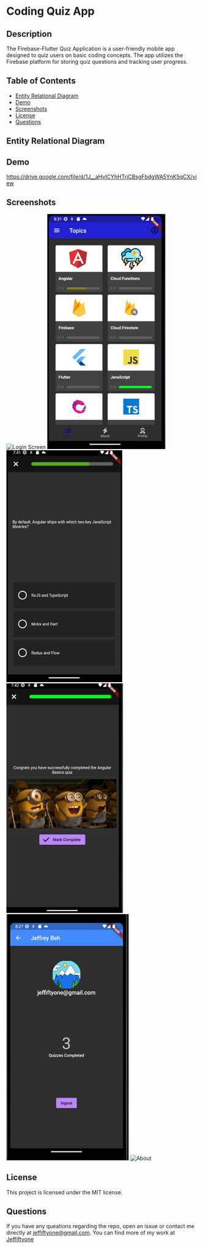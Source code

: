 # Coding Quiz App

## Description
The Firebase-Flutter Quiz Application is a user-friendly mobile app designed to quiz users on basic coding concepts. The app utilizes the Firebase platform for storing quiz questions and tracking user progress. 

## Table of Contents

* [Entity Relational Diagram](#EntityRelationalDiagram)
* [Demo](#Demo)
* [Screenshots](#screenshots)
* [License](#license)
* [Questions](#questions)

## Entity Relational Diagram

## Demo
https://drive.google.com/file/d/1J__aHvICYhHTrjCBsgFbdgWA5YnK5qCX/view

## Screenshots
![Login Screen](assets/demo/loginscreen.PNG' "Login Screen")
![Topics Screen](assets/demo/topic_screen.PNG "Topics Screen")
![Quiz Page](assets/demo/quizpage.PNG "Quiz Screen")
![Quiz Complete](assets/demo/quizcomplete.PNG "Quiz Complete")
![Profile](assets/demo/profile.PNG "Profile")
![About](assets/demo/about.PNG"About")


## License
This project is licensed under the MIT license.


## Questions
If you have any queations regarding the repo, open an issue or contact me directly at [jeffiftyone@gmail.com](mailto:jeffiftyone@gmail.com).
You can find more of my work at [Jeffiftyone](https://github.com/Jeffiftyone)